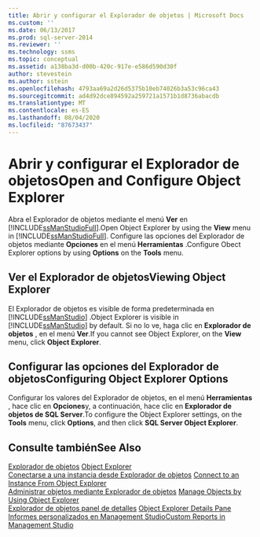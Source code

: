 ```yaml
---
title: Abrir y configurar el Explorador de objetos | Microsoft Docs
ms.custom: ''
ms.date: 06/13/2017
ms.prod: sql-server-2014
ms.reviewer: ''
ms.technology: ssms
ms.topic: conceptual
ms.assetid: a138ba3d-d00b-420c-917e-e586d590d30f
author: stevestein
ms.author: sstein
ms.openlocfilehash: 4793aa69a2d26d5375b10eb74026b3a53c96ca43
ms.sourcegitcommit: ad4d92dce894592a259721a1571b1d8736abacdb
ms.translationtype: MT
ms.contentlocale: es-ES
ms.lasthandoff: 08/04/2020
ms.locfileid: "87673437"
---
```

# <a name="open-and-configure-object-explorer"></a><span data-ttu-id="c0e2a-102">Abrir y configurar el Explorador de objetos</span><span class="sxs-lookup"><span data-stu-id="c0e2a-102">Open and Configure Object Explorer</span></span>
  <span data-ttu-id="c0e2a-103">Abra el Explorador de objetos mediante el menú **Ver** en [!INCLUDE[ssManStudioFull](../../includes/ssmanstudiofull-md.md)].</span><span class="sxs-lookup"><span data-stu-id="c0e2a-103">Open Object Explorer by using the **View** menu in [!INCLUDE[ssManStudioFull](../../includes/ssmanstudiofull-md.md)].</span></span> <span data-ttu-id="c0e2a-104">Configure las opciones del Explorador de objetos mediante **Opciones** en el menú **Herramientas** .</span><span class="sxs-lookup"><span data-stu-id="c0e2a-104">Configure Obect Explorer options by using **Options** on the **Tools** menu.</span></span>  
  
## <a name="viewing-object-explorer"></a><span data-ttu-id="c0e2a-105">Ver el Explorador de objetos</span><span class="sxs-lookup"><span data-stu-id="c0e2a-105">Viewing Object Explorer</span></span>  
 <span data-ttu-id="c0e2a-106">El Explorador de objetos es visible de forma predeterminada en [!INCLUDE[ssManStudio](../../includes/ssmanstudio-md.md)] .</span><span class="sxs-lookup"><span data-stu-id="c0e2a-106">Object Explorer is visible in [!INCLUDE[ssManStudio](../../includes/ssmanstudio-md.md)] by default.</span></span> <span data-ttu-id="c0e2a-107">Si no lo ve, haga clic en **Explorador de objetos** , en el menú **Ver**.</span><span class="sxs-lookup"><span data-stu-id="c0e2a-107">If you cannot see Object Explorer, on the **View** menu, click **Object Explorer**.</span></span>  
  
## <a name="configuring-object-explorer-options"></a><span data-ttu-id="c0e2a-108">Configurar las opciones del Explorador de objetos</span><span class="sxs-lookup"><span data-stu-id="c0e2a-108">Configuring Object Explorer Options</span></span>  
 <span data-ttu-id="c0e2a-109">Configurar los valores del Explorador de objetos, en el menú **Herramientas** , hace clic en **Opciones**y, a continuación, hace clic en **Explorador de objetos de SQL Server**.</span><span class="sxs-lookup"><span data-stu-id="c0e2a-109">To configure the Object Explorer settings, on the **Tools** menu, click **Options**, and then click **SQL Server Object Explorer**.</span></span>  
  
## <a name="see-also"></a><span data-ttu-id="c0e2a-110">Consulte también</span><span class="sxs-lookup"><span data-stu-id="c0e2a-110">See Also</span></span>  
 <span data-ttu-id="c0e2a-111">[Explorador de objetos](object-explorer.md) </span><span class="sxs-lookup"><span data-stu-id="c0e2a-111">[Object Explorer](object-explorer.md) </span></span>  
 <span data-ttu-id="c0e2a-112">[Conectarse a una instancia desde Explorador de objetos](connect-to-an-instance-from-object-explorer.md) </span><span class="sxs-lookup"><span data-stu-id="c0e2a-112">[Connect to an Instance From Object Explorer](connect-to-an-instance-from-object-explorer.md) </span></span>  
 <span data-ttu-id="c0e2a-113">[Administrar objetos mediante Explorador de objetos](manage-objects-by-using-object-explorer.md) </span><span class="sxs-lookup"><span data-stu-id="c0e2a-113">[Manage Objects by Using Object Explorer](manage-objects-by-using-object-explorer.md) </span></span>  
 <span data-ttu-id="c0e2a-114">[Explorador de objetos panel de detalles](object-explorer-details-pane.md) </span><span class="sxs-lookup"><span data-stu-id="c0e2a-114">[Object Explorer Details Pane](object-explorer-details-pane.md) </span></span>  
 [<span data-ttu-id="c0e2a-115">Informes personalizados en Management Studio</span><span class="sxs-lookup"><span data-stu-id="c0e2a-115">Custom Reports in Management Studio</span></span>](custom-reports-in-management-studio.md)  
  
  
